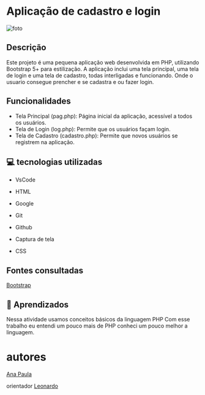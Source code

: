 # Aplicação de cadastro e login
 
![foto](img)
 
 ## Descrição
 Este projeto é uma pequena aplicação web desenvolvida em PHP, utilizando Bootstrap 5+ para estilização. A aplicação inclui uma tela principal, uma tela de login e uma tela de cadastro, todas interligadas e funcionando. Onde o usuario consegue prencher e se cadastra e ou fazer login.

 ## Funcionalidades
* Tela Principal (pag.php): Página inicial da aplicação, acessível a todos os usuários.
* Tela de Login (log.php): Permite que os usuários façam login.
* Tela de Cadastro (cadastro.php): Permite que novos usuários se registrem na aplicação.
 
## 💻 tecnologias utilizadas
 
* VsCode
 
* HTML
 
* Google
 
* Git
 
* Github
 
* Captura de tela
 
* CSS
 
 ## Fontes consultadas
 [Bootstrap](https://getbootstrap.com/docs/5.0/examples/cover/)
 
 ## 📄 Aprendizados
Nessa atividade usamos conceitos básicos da linguagem PHP 
  Com esse trabalho eu entendi um pouco mais de PHP conheci um pouco melhor a linguagem.

# autores
 
[Ana Paula](https://github.com/anapaulacd)
 
orientador [Leonardo](https://github.com/LeonardoRochaMarista)